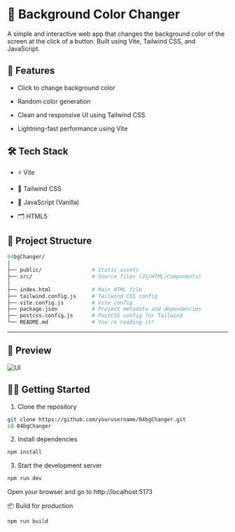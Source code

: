 # 🎨 Background Color Changer
A simple and interactive web app that changes the background color of the screen at the click of a button. Built using Vite, Tailwind CSS, and JavaScript.

## 🚀 Features
- Click to change background color

- Random color generation

- Clean and responsive UI using Tailwind CSS

- Lightning-fast performance using Vite

## 🛠️ Tech Stack
- ⚡ Vite

- 🎨 Tailwind CSS

- 🧠 JavaScript (Vanilla)

- 🗂 HTML5

## 📁 Project Structure
```graphql
04bgChanger/
│
├── public/                # Static assets
├── src/                   # Source files (JS/HTML/Components)
│
├── index.html             # Main HTML file
├── tailwind.config.js     # Tailwind CSS config
├── vite.config.js         # Vite config
├── package.json           # Project metadata and dependencies
├── postcss.config.js      # PostCSS config for Tailwind
└── README.md              # You're reading it!
```
---
## 📸 Preview
![UI]()

## 🧑‍💻 Getting Started
1. Clone the repository
```bash
git clone https://github.com/yourusername/04bgChanger.git
cd 04bgChanger
```
2. Install dependencies
```bash
npm install
```
3. Start the development server
```bash
npm run dev
```
Open your browser and go to http://localhost:5173

📦 Build for production
```bash
npm run build
```